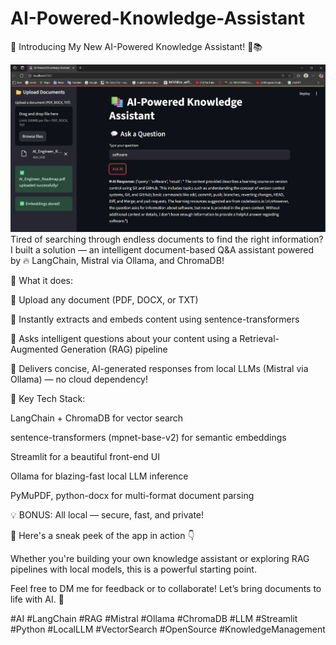 # AI-Powered-Knowledge-Assistant
🚀 Introducing My New AI-Powered Knowledge Assistant! 🤖📚

![](https://github.com/60akramuddoula/AI-Powered-Knowledge-Assistant/blob/main/Screenshot%202025-06-28%20183017.png)
Tired of searching through endless documents to find the right information? I built a solution — an intelligent document-based Q&A assistant powered by 🔥 LangChain, Mistral via Ollama, and ChromaDB!

🎯 What it does:

🔹 Upload any document (PDF, DOCX, or TXT)

 🔹 Instantly extracts and embeds content using sentence-transformers

 🔹 Asks intelligent questions about your content using a Retrieval-Augmented Generation (RAG) pipeline

 🔹 Delivers concise, AI-generated responses from local LLMs (Mistral via Ollama) — no cloud dependency!

🧠 Key Tech Stack:

LangChain + ChromaDB for vector search

sentence-transformers (mpnet-base-v2) for semantic embeddings

Streamlit for a beautiful front-end UI

Ollama for blazing-fast local LLM inference

PyMuPDF, python-docx for multi-format document parsing

💡 BONUS: All local — secure, fast, and private!

📸 Here's a sneak peek of the app in action 👇

Whether you're building your own knowledge assistant or exploring RAG pipelines with local models, this is a powerful starting point.

Feel free to DM me for feedback or to collaborate! Let’s bring documents to life with AI. 💬

#AI #LangChain #RAG #Mistral #Ollama #ChromaDB #LLM #Streamlit #Python #LocalLLM #VectorSearch #OpenSource #KnowledgeManagement
